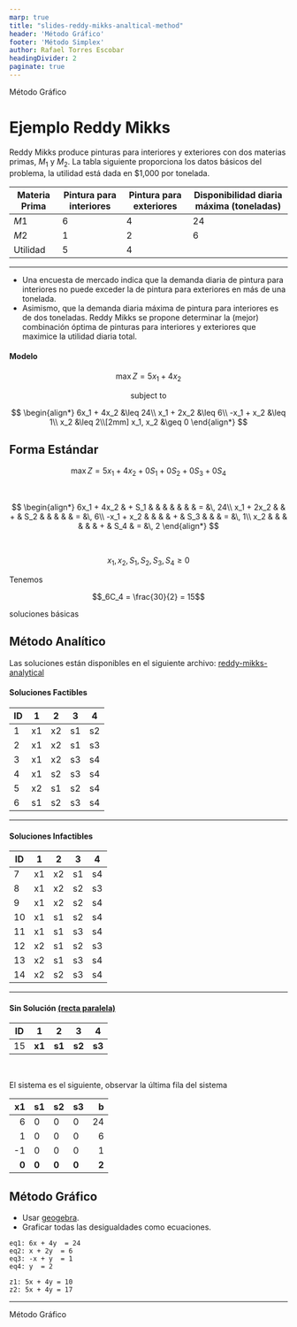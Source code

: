 ```yaml
---
marp: true
title: "slides-reddy-mikks-analtical-method"
header: 'Método Gráfico'
footer: 'Método Simplex'
author: Rafael Torres Escobar
headingDivider: 2
paginate: true
---
```




<!-- _paginate: skip -->

<p class="outstanding-title">Método Gráfico</p>

# Ejemplo Reddy Mikks


Reddy Mikks produce pinturas para interiores y exteriores con dos materias primas, $M_1$ y $M_2$. La tabla siguiente proporciona los datos básicos del problema, la utilidad está dada en \$1,000 por tonelada.


| Materia Prima | Pintura para interiores | Pintura para exteriores | Disponibilidad diaria máxima (toneladas) |
|---------------|-------------------------|-------------------------|------------------------------------------|
| $M1$          | 6                       | 4                       | 24                                       |
| $M2$          | 1                       | 2                       | 6                                        |
| Utilidad      | 5                       | 4                       |                                          |

---


- Una encuesta de mercado indica que la demanda diaria de pintura para interiores no puede exceder la de pintura para exteriores en más de una tonelada. 
- Asimismo, que la demanda diaria máxima de pintura para interiores es de dos toneladas. Reddy Mikks se propone determinar la (mejor) combinación óptima de pinturas para interiores y exteriores que maximice la utilidad diaria total.

#### Modelo

$$\max Z = 5x_1 + 4x_2$$

<center>subject to</center>
  
$$
\begin{align*}
6x_1 + 4x_2  &\leq 24\\
x_1 + 2x_2  &\leq 6\\
-x_1 + x_2  &\leq 1\\
x_2  &\leq 2\\[2mm]
x_1, x_2  &\geq 0
\end{align*}
$$

## Forma Estándar

$$\max Z = 5x_1 + 4x_2 + 0S_1 + 0S_2 + 0S_3 + 0S_4$$

<br>
  
$$
\begin{align*}
6x_1 + 4x_2 & + S_1 &   &       &   &      &   &     & = &\, 24\\
x_1 + 2x_2  &       & + & S_2   &   &      &   &     & = &\, 6\\
-x_1 + x_2  &       &   &       & + &  S_3 &   &     & = &\, 1\\
x_2         &       &   &       &   &      & + & S_4 & = &\, 2
\end{align*}
$$

<br>

$$x_1, x_2, S_1, S_2, S_3, S_4  \geq 0$$


Tenemos 

$$_6C_4 = \frac{30}{2} = 15$$ 

soluciones básicas


## Método Analítico

Las soluciones están disponibles en el siguiente archivo: [reddy-mikks-analytical](https://docs.google.com/spreadsheets/d/1qJzrwWjYqAQBkCWNtAmCBN9Q5Ymp36oqd6Yj7_i5cDc/edit?usp=sharing)

#### Soluciones Factibles

| ID | 1  | 2  | 3  | 4  |
|----|----|----|----|----|
| 1  | x1 | x2 | s1 | s2 |
| 2  | x1 | x2 | s1 | s3 |
| 3  | x1 | x2 | s3 | s4 |
| 4  | x1 | s2 | s3 | s4 |
| 5  | x2 | s1 | s2 | s4 |
| 6  | s1 | s2 | s3 | s4 |


---


#### Soluciones Infactibles

| ID | 1  | 2  | 3  | 4  |
|----|----|----|----|----|
| 7  | x1 | x2 | s1 | s4 |
| 8  | x1 | x2 | s2 | s3 |
| 9  | x1 | x2 | s2 | s4 |
| 10 | x1 | s1 | s2 | s4 |
| 11 | x1 | s1 | s3 | s4 |
| 12 | x2 | s1 | s2 | s3 |
| 13 | x2 | s1 | s3 | s4 |
| 14 | x2 | s2 | s3 | s4 |

----

#### Sin Solución [(recta paralela)](https://math.libretexts.org/Bookshelves/Linear_Algebra/Fundamentals_of_Matrix_Algebra_(Hartman)/01%3A_Systems_of_Linear_Equations/1.04%3A_Existence_and_Uniqueness_of_Solutions)

| ID | 1  | 2  | 3  | 4  |
|----|----|----|----|----|
| 15 | **x1** | **s1** | **s2** | **s3** |

<br>

El sistema es el siguiente, observar la última fila del sistema

| x1 | s1 | s2 | s3 | b  |
|----:|----|----|----|----:|
| 6  | 0  | 0  | 0  | 24 |
| 1  | 0  | 0  | 0  | 6  |
| -1 | 0  | 0  | 0  | 1  |
| **0**  | **0**  | **0**  | **0**  | **2**  |


## Método Gráfico

- Usar [geogebra](https://www.geogebra.org/calculator/w8kc6wjp).
- Graficar todas las desigualdades como ecuaciones.

```
eq1: 6x + 4y  = 24
eq2: x + 2y  = 6
eq3: -x + y  = 1
eq4: y  = 2
```

```
z1: 5x + 4y = 10
z2: 5x + 4y = 17
```

---
<p class="outstanding-title">Método Gráfico</p>